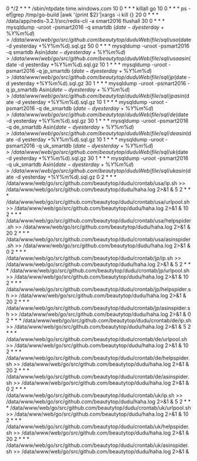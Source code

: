 0 */2 * * * /sbin/ntpdate time.windows.com
10 0 * * * killall go
10 0 * * * ps -ef|grep /tmp/go-build |awk '{print $2}'|xargs -i kill {}
20 0 * * * /data/app/redis-3.2.1/src/redis-cli -a smart2016 flushall
30 0 * * * mysqldump -uroot -psmart2016 -q smartdb $(date -d yesterday +\%Y\%m\%d) > /data/www/web/go/src/github.com/beautytop/duduWeb/file/sql/usa$(date -d yesterday +\%Y\%m\%d).sql.gz
50 0 * * * mysqldump -uroot -psmart2016 -q smartdb Asin$(date -d yesterday +\%Y\%m\%d) > /data/www/web/go/src/github.com/beautytop/duduWeb/file/sql/usaasin$(date -d yesterday +\%Y\%m\%d).sql.gz
10 1 * * * mysqldump -uroot -psmart2016 -q jp_smartdb $(date -d yesterday +\%Y\%m\%d) > /data/www/web/go/src/github.com/beautytop/duduWeb/file/sql/jp$(date -d yesterday +\%Y\%m\%d).sql.gz
30 1 * * * mysqldump -uroot -psmart2016 -q jp_smartdb Asin$(date -d yesterday +\%Y\%m\%d) > /data/www/web/go/src/github.com/beautytop/duduWeb/file/sql/jpasin$(date -d yesterday +\%Y\%m\%d).sql.gz
10 1 * * * mysqldump -uroot -psmart2016 -q de_smartdb $(date -d yesterday +\%Y\%m\%d) > /data/www/web/go/src/github.com/beautytop/duduWeb/file/sql/de$(date -d yesterday +\%Y\%m\%d).sql.gz
30 1 * * * mysqldump -uroot -psmart2016 -q de_smartdb Asin$(date -d yesterday +\%Y\%m\%d) > /data/www/web/go/src/github.com/beautytop/duduWeb/file/sql/deasin$(date -d yesterday +\%Y\%m\%d).sql.gz
10 1 * * * mysqldump -uroot -psmart2016 -q uk_smartdb $(date -d yesterday +\%Y\%m\%d) > /data/www/web/go/src/github.com/beautytop/duduWeb/file/sql/uk$(date -d yesterday +\%Y\%m\%d).sql.gz
30 1 * * * mysqldump -uroot -psmart2016 -q uk_smartdb Asin$(date -d yesterday +\%Y\%m\%d) > /data/www/web/go/src/github.com/beautytop/duduWeb/file/sql/ukasin$(date -d yesterday +\%Y\%m\%d).sql.gz
0 2 * * * /data/www/web/go/src/github.com/beautytop/dudu/crontab/usa/ip.sh  >> /data/www/web/go/src/github.com/beautytop/dudu/haha.log 2>&1 &
5 2 * * * /data/www/web/go/src/github.com/beautytop/dudu/crontab/usa/urlpool.sh  >> /data/www/web/go/src/github.com/beautytop/dudu/haha.log 2>&1 &
10 2 * * * /data/www/web/go/src/github.com/beautytop/dudu/crontab/usa/helpspider.sh  >> /data/www/web/go/src/github.com/beautytop/dudu/haha.log 2>&1 &
20 2 * * * /data/www/web/go/src/github.com/beautytop/dudu/crontab/usa/asinspider.sh  >> /data/www/web/go/src/github.com/beautytop/dudu/haha.log 2>&1 &
0 2 * * * /data/www/web/go/src/github.com/beautytop/dudu/crontab/jp/ip.sh  >> /data/www/web/go/src/github.com/beautytop/dudu/haha.log 2>&1 &
5 2 * * * /data/www/web/go/src/github.com/beautytop/dudu/crontab/jp/urlpool.sh  >> /data/www/web/go/src/github.com/beautytop/dudu/haha.log 2>&1 &
10 2 * * * /data/www/web/go/src/github.com/beautytop/dudu/crontab/jp/helpspider.sh  >> /data/www/web/go/src/github.com/beautytop/dudu/haha.log 2>&1 &
20 2 * * * /data/www/web/go/src/github.com/beautytop/dudu/crontab/jp/asinspider.sh  >> /data/www/web/go/src/github.com/beautytop/dudu/haha.log 2>&1 &
0 2 * * * /data/www/web/go/src/github.com/beautytop/dudu/crontab/de/ip.sh  >> /data/www/web/go/src/github.com/beautytop/dudu/haha.log 2>&1 &
5 2 * * * /data/www/web/go/src/github.com/beautytop/dudu/crontab/de/urlpool.sh  >> /data/www/web/go/src/github.com/beautytop/dudu/haha.log 2>&1 &
10 2 * * * /data/www/web/go/src/github.com/beautytop/dudu/crontab/de/helpspider.sh  >> /data/www/web/go/src/github.com/beautytop/dudu/haha.log 2>&1 &
20 2 * * * /data/www/web/go/src/github.com/beautytop/dudu/crontab/de/asinspider.sh  >> /data/www/web/go/src/github.com/beautytop/dudu/haha.log 2>&1 &
0 2 * * * /data/www/web/go/src/github.com/beautytop/dudu/crontab/uk/ip.sh  >> /data/www/web/go/src/github.com/beautytop/dudu/haha.log 2>&1 &
5 2 * * * /data/www/web/go/src/github.com/beautytop/dudu/crontab/uk/urlpool.sh  >> /data/www/web/go/src/github.com/beautytop/dudu/haha.log 2>&1 &
10 2 * * * /data/www/web/go/src/github.com/beautytop/dudu/crontab/uk/helpspider.sh  >> /data/www/web/go/src/github.com/beautytop/dudu/haha.log 2>&1 &
20 2 * * * /data/www/web/go/src/github.com/beautytop/dudu/crontab/uk/asinspider.sh  >> /data/www/web/go/src/github.com/beautytop/dudu/haha.log 2>&1 &
